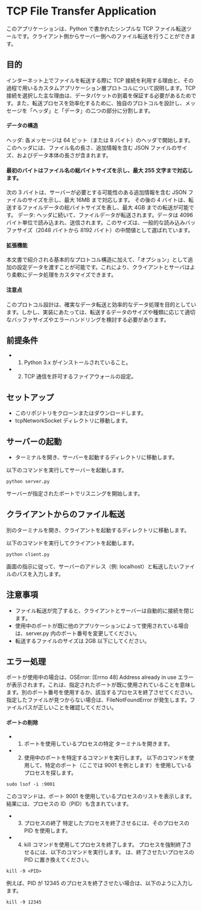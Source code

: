 # TCP File Transfer Application

このアプリケーションは、Python で書かれたシンプルな TCP ファイル転送ツールです。クライアント側からサーバー側へのファイル転送を行うことができます。

## 目的

インターネット上でファイルを転送する際に TCP 接続を利用する理由と、その過程で用いるカスタムアプリケーション層プロトコルについて説明します。TCP 接続を選択した主な理由は、データパケットの到着を保証する必要があるためです。また、転送プロセスを効率化するために、独自のプロトコルを設計し、メッセージを「ヘッダ」と「データ」の二つの部分に分割します。

#### データの構造

ヘッダ: 各メッセージは 64 ビット（または 8 バイト）のヘッダで開始します。このヘッダには、ファイル名の長さ、追加情報を含む JSON ファイルのサイズ、およびデータ本体の長さが含まれます。

#### 最初のバイトはファイル名の総バイトサイズを示し、最大 255 文字まで対応します。

次の 3 バイトは、サーバーが必要とする可能性のある追加情報を含む JSON ファイルのサイズを示し、最大 16MB まで対応します。
その後の 4 バイトは、転送するファイルデータの総バイトサイズを表し、最大 4GB までの転送が可能です。
データ: ヘッダに続いて、ファイルデータが転送されます。データは 4096 バイト単位で読み込まれ、送信されます。このサイズは、一般的な読み込みバッファサイズ（2048 バイトから 8192 バイト）の中間値として選ばれています。

#### 拡張機能

本文書で紹介される基本的なプロトコル構造に加えて、「オプション」として追加の設定データを渡すことが可能です。これにより、クライアントとサーバはより柔軟にデータ処理をカスタマイズできます。

#### 注意点

このプロトコル設計は、確実なデータ転送と効率的なデータ処理を目的としています。しかし、実装にあたっては、転送するデータのサイズや種類に応じて適切なバッファサイズやエラーハンドリングを検討する必要があります。

## 前提条件

- 1. Python 3.x がインストールされていること。
- 2. TCP 通信を許可するファイアウォールの設定。

## セットアップ

- このリポジトリをクローンまたはダウンロードします。
- tcpNetworkSocket ディレクトリに移動します。

## サーバーの起動

- ターミナルを開き、サーバーを起動するディレクトリに移動します。

以下のコマンドを実行してサーバーを起動します。

```
python server.py
```

サーバーが指定されたポートでリスニングを開始します。

## クライアントからのファイル転送

別のターミナルを開き、クライアントを起動するディレクトリに移動します。

以下のコマンドを実行してクライアントを起動します。

```
python client.py
```

画面の指示に従って、サーバーのアドレス（例: localhost）と転送したいファイルのパスを入力します。

## 注意事項

- ファイル転送が完了すると、クライアントとサーバーは自動的に接続を閉じます。
- 使用中のポートが既に他のアプリケーションによって使用されている場合は、server.py 内のポート番号を変更してください。
- 転送するファイルのサイズは 2GB 以下にしてください。

## エラー処理

ポートが使用中の場合は、OSError: [Errno 48] Address already in use エラーが表示されます。これは、指定されたポートが既に使用されていることを意味します。別のポート番号を使用するか、該当するプロセスを終了させてください。
指定したファイルが見つからない場合は、FileNotFoundError が発生します。ファイルパスが正しいことを確認してください。

#### ポートの削除

- 1. ポートを使用しているプロセスの特定
     ターミナルを開きます。

- 2. 使用中のポートを特定するコマンドを実行します。 以下のコマンドを使用して、特定のポート（ここでは 9001 を例とします）を使用しているプロセスを探します。

```
sudo lsof -i :9001
```

このコマンドは、ポート 9001 を使用しているプロセスのリストを表示します。結果には、プロセスの ID（PID）も含まれています。

- 3. プロセスの終了
     特定したプロセスを終了させるには、そのプロセスの PID を使用します。

- 4. kill コマンドを使用してプロセスを終了します。 プロセスを強制終了させるには、以下のコマンドを実行します。<PID> は、終了させたいプロセスの PID に置き換えてください。

```
kill -9 <PID>
```

例えば、PID が 12345 のプロセスを終了させたい場合は、以下のように入力します。

```
kill -9 12345
```
